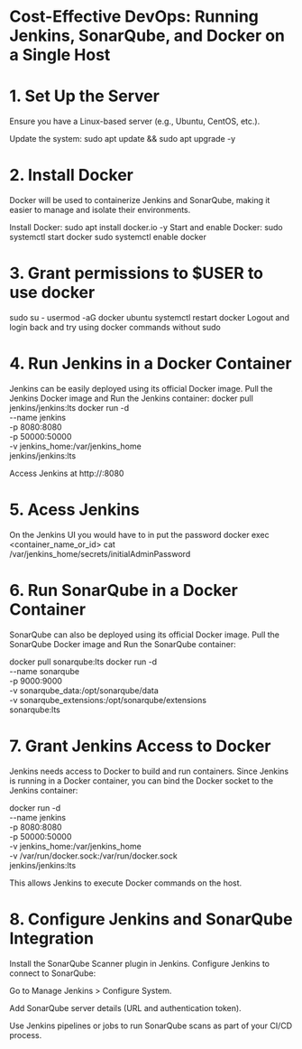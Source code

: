 # Cost-Effective DevOps: Running Jenkins, SonarQube, and Docker on a Single Host
# 1. Set Up the Server
Ensure you have a Linux-based server (e.g., Ubuntu, CentOS, etc.).

Update the system: 
sudo apt update && sudo apt upgrade -y

# 2.  Install Docker
Docker will be used to containerize Jenkins and SonarQube, making it easier to manage and isolate their environments.

Install Docker: sudo apt install docker.io -y
Start and enable Docker: sudo systemctl start docker
sudo systemctl enable docker

# 3.  Grant permissions to $USER to use docker
sudo su - 
usermod -aG docker ubuntu
systemctl restart docker
Logout and login back and try using docker commands without sudo

# 4.  Run Jenkins in a Docker Container
Jenkins can be easily deployed using its official Docker image.
Pull the Jenkins Docker image and Run the Jenkins container:
docker pull jenkins/jenkins:lts
docker run -d \
  --name jenkins \
  -p 8080:8080 \
  -p 50000:50000 \
  -v jenkins_home:/var/jenkins_home \
  jenkins/jenkins:lts
 
 Access Jenkins at http://<server-ip>:8080

# 5.  Acess Jenkins
On the Jenkins UI you would have to in put the password
docker exec <container_name_or_id> cat /var/jenkins_home/secrets/initialAdminPassword

# 6.  Run SonarQube in a Docker Container
SonarQube can also be deployed using its official Docker image.
Pull the SonarQube Docker image and Run the SonarQube container:

docker pull sonarqube:lts
docker run -d \
  --name sonarqube \
  -p 9000:9000 \
  -v sonarqube_data:/opt/sonarqube/data \
  -v sonarqube_extensions:/opt/sonarqube/extensions \
  sonarqube:lts

# 7.  Grant Jenkins Access to Docker
Jenkins needs access to Docker to build and run containers. Since Jenkins is running in a Docker container, you can bind the Docker socket to the Jenkins container:

docker run -d \
  --name jenkins \
  -p 8080:8080 \
  -p 50000:50000 \
  -v jenkins_home:/var/jenkins_home \
  -v /var/run/docker.sock:/var/run/docker.sock \
  jenkins/jenkins:lts

 This allows Jenkins to execute Docker commands on the host.

# 8.  Configure Jenkins and SonarQube Integration
Install the SonarQube Scanner plugin in Jenkins.
Configure Jenkins to connect to SonarQube:

Go to Manage Jenkins > Configure System.

Add SonarQube server details (URL and authentication token).

Use Jenkins pipelines or jobs to run SonarQube scans as part of your CI/CD process.



